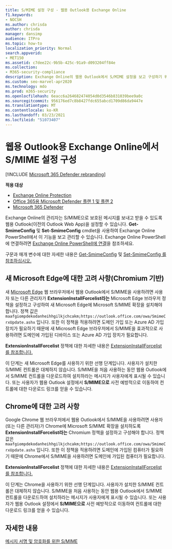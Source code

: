 ```yaml
---
title: S/MIME 설정 구성 - 웹용 Outlook용 Exchange Online
f1.keywords:
- NOCSH
ms.author: chrisda
author: chrisda
manager: dansimp
audience: ITPro
ms.topic: how-to
localization_priority: Normal
search.appverid:
- MET150
ms.assetid: c7dee22c-9b5b-425c-91a9-d093204ff84e
ms.collection:
- M365-security-compliance
description: Exchange Online의 웹용 Outlook에서 S/MIME 설정을 보고 구성하기 위해 Exchange Online 관리자가 해야 하는 작업을 간략하게 설명할 수 있습니다.
ms.custom: seo-marvel-apr2020
ms.technology: mdo
ms.prod: m365-security
ms.openlocfilehash: 6eacc6a264682474054d0d3546b831039bee9a0c
ms.sourcegitcommit: 956176ed7c8b8427fdc655abcd1709d86da9447e
ms.translationtype: MT
ms.contentlocale: ko-KR
ms.lasthandoff: 03/23/2021
ms.locfileid: "51073407"
---
```

# <a name="configure-smime-settings-in-exchange-online-for-outlook-on-the-web"></a>웹용 Outlook용 Exchange Online에서 S/MIME 설정 구성

[!INCLUDE [Microsoft 365 Defender rebranding](../includes/microsoft-defender-for-office.md)]

**적용 대상**
- [Exchange Online Protection](exchange-online-protection-overview.md)
- [Office 365용 Microsoft Defender 플랜 1 및 플랜 2](defender-for-office-365.md)
- [Microsoft 365 Defender](../defender/microsoft-365-defender.md)

Exchange Online의 관리자는 S/MIME으로 보호된 메시지를 보내고 받을 수 있도록 웹용 Outlook(이전의 Outlook Web App)을 설정할 수 있습니다. **Get-SmimeConfig** 및 **Set-SmimeConfig** cmdlet을 사용하여 Exchange Online PowerShell에서 이 기능을 보고 관리할 수 있습니다. Exchange Online PowerShell에 연결하려면 [Exchange Online PowerShell에 연결](/powershell/exchange/connect-to-exchange-online-powershell)을 참조하세요.

구문과 매개 변수에 대한 자세한 내용은 [Get-SmimeConfig](/powershell/module/exchange/get-smimeconfig) 및 [Set-SmimeConfig 를 참조하십시오.](/powershell/module/exchange/set-smimeconfig)

## <a name="considerations-for-new-microsoft-edge-chromium-based"></a>새 Microsoft Edge에 대한 고려 사항(Chromium 기반)

새 [Microsoft Edge](https://www.microsoft.com/windows/microsoft-edge) 웹 브라우저에서 웹용 Outlook에서 S/MIME을 사용하려면 사용자 또는 다른 관리자가 **ExtensionInstallForcelist라는** Microsoft Edge 브라우저 정책을 설정하고 구성하여 새 Microsoft Edge에 Microsoft S/MIME 확장을 설치해야 합니다. 정책 값은 `maafgiompdekodanheihhgilkjchcakm;https://outlook.office.com/owa/SmimeCrxUpdate.ashx` 입니다. 또한 이 정책을 적용하려면 도메인 가입 또는 Azure AD 가입 장치가 필요하기 때문에 새 Microsoft Edge 브라우저에서 S/MIME을 효과적으로 사용하려면 도메인에 가입된 디바이스 또는 Azure AD 가입 장치가 필요합니다.

**ExtensionInstallForcelist** 정책에 대한 자세한 내용은 [ExtensionInstallForcelist 를 참조합니다.](/DeployEdge/microsoft-edge-policies#extensioninstallforcelist)

이 단계는 새 Microsoft Edge를 사용하기 위한 선행 단계입니다. 사용자가 설치한 S/MIME 컨트롤은 대체하지 않습니다. S/MIME을 처음 사용하는 동안 웹용 Outlook에서 S/MIME 컨트롤을 다운로드하여 설치하라는 메시지가 사용자에게 표시될 수 있습니다. 또는 사용자가 웹용 Outlook 설정에서 **S/MIME으로** 사전 예방적으로 이동하여 컨트롤에 대한 다운로드 링크를 얻을 수 있습니다.

## <a name="considerations-for-chrome"></a>Chrome에 대한 고려 사항

Google Chrome 웹 브라우저에서 웹용 Outlook에서 S/MIME을 사용하려면 사용자(또는 다른 관리자)가 Chrome에 Microsoft S/MIME 확장을 설치하도록 **ExtensionInstallForcelist라는** Chromium 정책을 설정하고 구성해야 합니다. 정책 값은 `maafgiompdekodanheihhgilkjchcakm;https://outlook.office.com/owa/SmimeCrxUpdate.ashx` 입니다. 또한 이 정책을 적용하려면 도메인에 가입된 컴퓨터가 필요하기 때문에 Chrome에서 S/MIME을 사용하려면 도메인에 가입된 컴퓨터가 필요합니다.

**ExtensionInstallForcelist** 정책에 대한 자세한 내용은 [ExtensionInstallForcelist 를 참조합니다.](https://cloud.google.com/docs/chrome-enterprise/policies/?policy=ExtensionInstallForcelist)

이 단계는 Chrome을 사용하기 위한 선행 단계입니다. 사용자가 설치한 S/MIME 컨트롤은 대체하지 않습니다. S/MIME을 처음 사용하는 동안 웹용 Outlook에서 S/MIME 컨트롤을 다운로드하여 설치하라는 메시지가 사용자에게 표시될 수 있습니다. 또는 사용자가 웹용 Outlook 설정에서 **S/MIME으로** 사전 예방적으로 이동하여 컨트롤에 대한 다운로드 링크를 얻을 수 있습니다.

## <a name="for-more-information"></a>자세한 내용

[메시지 서명 및 암호화를 위한 S/MIME](s-mime-for-message-signing-and-encryption.md)